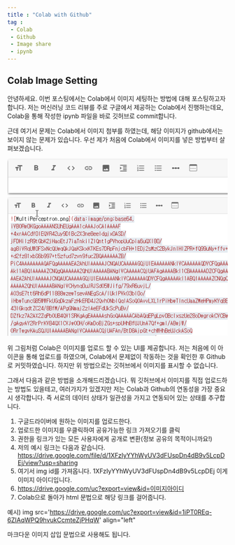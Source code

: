 ```yaml
---
title : "Colab with Github"
tag : 
 - Colab
 - Github
 - Image share
 - ipynb
---
```


## Colab Image Setting ##

안녕하세요. 이번 포스팅에서는 Colab에서 이미지 세팅하는 방법에 대해 포스팅하고자 합니다. 저는 머신러닝 코드 리뷰를 주로 구글에서 제공하는 Colab에서 진행하는데요, Colab을 통해 작성한 ipynb 파일을 바로 깃허브로 commit합니다.

근데 여기서 문제는 Colab에서 이미지 첨부를 하였는데, 해당 이미지가 github에서는 보이지 않는 문제가 있습니다. 우선 제가 처음에 Colab에서 이미지를 넣은 방법부터 살펴보겠습니다.<br/>

![image](/assets/img/2020-08-23_ColabImageUpload.png)
![image](/assets/img/2020-08-23_ColabImageUpload2.png)

위 그림처럼 Colab은 이미지를 업로드 할 수 있는 UI를 제공합니다. 저는 처음에 이 아이콘을 통해 업로드를 하였으며, Colab에서 문제없이 작동하는 것을 확인한 후 Github로 커밋하였습니다. 하지만 위 방법으로는 깃허브에서 이미지를 표시할 수 없습니다.

그래서 다음과 같은 방법을 소개해드리겠습니다. 뭐 깃허브에서 이미지를 직접 업로드하는 방법도 있을테고, 여러가지가 있겠지만 저는 Colab과 Github의 연동성을 가장 중요시 생각합니다. 즉 서로의 데이터 상태가 일관성을 가지고 연동되어 있는 상태를 추구합니다.

1. 구글드라이버에 원하는 이미지를 업로드한다.
2. 업로드한 이미지를 우클릭하여 공유가능한 링크 가져오기를 클릭
3. 권한을 링크가 있는 모든 사용자에게 공개로 변환(정보 공유의 목적이니까요!)
4. 저의 예시 링크는 다음과 같습니다.
https://drive.google.com/file/d/1XFzIyYYhWyUV3dFUspDn4dB9v5LcpDEj/view?usp=sharing
5. 여기서 img id를 가져옵니다. 1XFzIyYYhWyUV3dFUspDn4dB9v5LcpDEj 이게 이미지 아이디입니다.
6. https://drive.google.com/uc?export=view&id=이미지아이디
7. Colab으로 돌아가 html 문법으로 해당 링크를 걸어줍니다.<br/>

예시) img src='https://drive.google.com/uc?export=view&id=1iPT0REq-6ZIAqWPQ9hvukCcmteZjPHqW' align="left"

마크다운 이미지 삽입 문법으로 사용해도 됩니다.